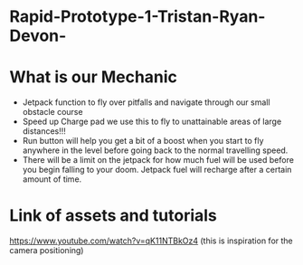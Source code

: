 # Rapid-Prototype-1-Tristan-Ryan-Devon-

# What is our Mechanic
- Jetpack function to fly over pitfalls and navigate through our small obstacle course
- Speed up Charge pad we use this to fly to unattainable areas of large distances!!!
- Run button will help you get a bit of a boost when you start to fly anywhere in the level before going back to the normal travelling speed.
- There will be a limit on the jetpack for how much fuel will be used before you begin falling to your doom. Jetpack fuel will recharge after a certain amount of time. 



# Link of assets and tutorials
https://www.youtube.com/watch?v=qK11NTBkOz4 \(this is inspiration for the camera positioning\)
